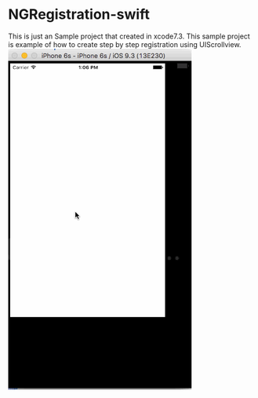 # NGRegistration-swift

This is just an Sample project that created in xcode7.3. This sample project is example of how to create step by step registration using UIScrollview. 
![ScreenShot](https://github.com/nitingohel/NGRegistration-swift/blob/master/RegisterForm.gif)
